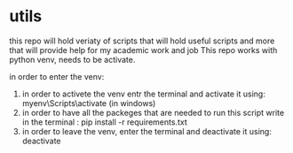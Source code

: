 # utils
this repo will hold veriaty of scripts that will hold useful scripts and more that will provide help for my academic work and job
This repo works with python venv, needs to be activate.

in order to enter the venv:
1. in order to activete the venv entr the terminal and activate it using: myenv\Scripts\activate (in windows)
2. in order to have all the packeges that are needed to run this script write in the terminal : pip install -r requirements.txt
3. in order to leave the venv, enter the terminal and deactivate it using: deactivate
